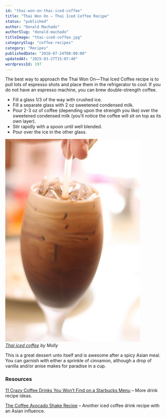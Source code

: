 ```yaml
---
id: "thai-won-on-thai-iced-coffee"
title: "Thai Won On – Thai Iced Coffee Recipe"
status: "published"
author: "Donald Machado"
authorSlug: "donald-machado"
titleImage: "thai-iced-coffee.jpg"
categorySlug: "coffee-recipes"
category: "Recipes"
publishedDate: "2018-07-24T08:00:00"
updatedAt: "2025-03-27T15:07:40"
wordpressId: 197
---
```


The best way to approach the Thai Won On—Thai Iced Coffee recipe is to pull lots of espresso shots and place them in the refrigerator to cool. If you do not have an espresso machine, you can brew double-strength coffee.

-   Fill a glass 1/3 of the way with crushed ice.
-   Fill a separate glass with 2 oz sweetened condensed milk.
-   Pour 2-3 oz of coffee (depending upon the strength you like) over the sweetened condensed milk (you’ll notice the coffee will sit on top as its own layer).
-   Stir rapidly with a spoon until well blended.
-   Pour over the ice in the other glass.

![thai won on](thai-won-on1.jpg)  
*[Thai iced coffee](http://www.flickr.com/photos/moominmolly/2372132791/) by Molly*

This is a great dessert unto itself and is awesome after a spicy Asian meal. You can garnish with either a sprinkle of cinnamon, although a drop of vanilla and/or anise makes for paradise in a cup.

### Resources

[11 Crazy Coffee Drinks You Won’t Find on a Starbucks Menu](/11-crazy-coffee-drinks-you-wont-find-on-a-starbucks-menu/) – More drink recipe ideas.

[The Coffee Avocado Shake Recipe](/the-coffee-avocado-shake/) – Another iced coffee drink recipe with an Asian influence.
